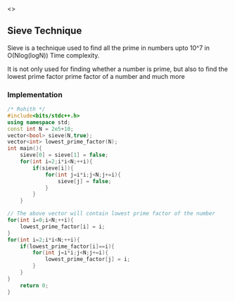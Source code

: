 <<!-- Author : Rohith -->>

## Sieve Technique

Sieve is a technique used to find all the prime in numbers upto 10^7 in O(Nlog(logN)) Time complexity.

It is not only used for finding whether a number is prime, but also to find the lowest prime factor prime factor of a number and much more

### Implementation

```cpp
/* Rohith */
#include<bits/stdc++.h>
using namespace std;
const int N = 2e5+10;
vector<bool> sieve(N,true);
vector<int> lowest_prime_factor(N);
int main(){
    sieve[0] = sieve[1] = false;
    for(int i=2;i*i<N;++i){
        if(sieve[i]){
            for(int j=i*i;j<N;j+=i){
                sieve[j] = false;
            }
        }
    }

// The above vector will contain lowest prime factor of the number
for(int i=0;i<N;++i){
    lowest_prime_factor[i] = i;
}
for(int i=2;i*i<N;++i){
    if(lowest_prime_factor[i]==i){
        for(int j=i*i;j<N;j+=i){
            lowest_prime_factor[j] = i;
        }
    }
}
    return 0;
}

```

